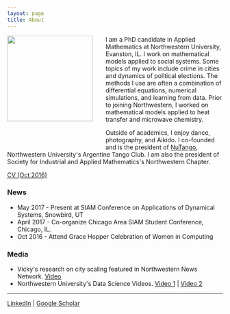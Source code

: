 ```yaml
---
layout: page
title: About
---
```


<img style="float: left; margin: 0px 30px 60px 0px;" src="../files/vickyPhoto1.jpg" width = "200"/>
I am a PhD candidate in Applied Mathematics at Northwestern University, Evanston, IL. I work on mathematical models applied to social systems. Some topics of my work include crime in cities and dynamics of political elections. The methods I use are often a combination of differential equations, numerical simulations, and learning from data. Prior to joining Northwestern, I worked on mathematical models applied to heat transfer and microwave chemistry.  

Outside of academics, I enjoy dance, photography, and Aikido. I co-founded and is the president of [NuTango](http://nutango.wix.com/nutango), Northwestern University's Argentine Tango Club. I am also the president of Society for Industrial and Applied Mathematics's Northwestern Chapter. 

[CV (Oct 2016)](../files/Vicky_Yang_CV_Oct_2016.pdf)



### News 
* May 2017 - Present at SIAM Conference on Applications of Dynamical Systems, Snowbird, UT
* April 2017 - Co-organize Chicago Area SIAM Student Conference, Chicago, IL.
* Oct 2016 - Attend Grace Hopper Celebration of Women in Computing


### Media 
* Vicky's research on city scaling featured in Northwestern News Network. [Video](https://youtu.be/eIiNyI5sWuk?t=18m38s)
* Northwestern University's Data Science Videos. [Video 1](https://youtu.be/9lh6TYon0_I) &#124; [Video 2](https://youtu.be/5by2WzQVx9U)


-----
[LinkedIn](https://www.linkedin.com/in/vcyang) &#124; [Google Scholar](https://scholar.google.com/citations?user=-dMTyjIAAAAJ&hl=en)
